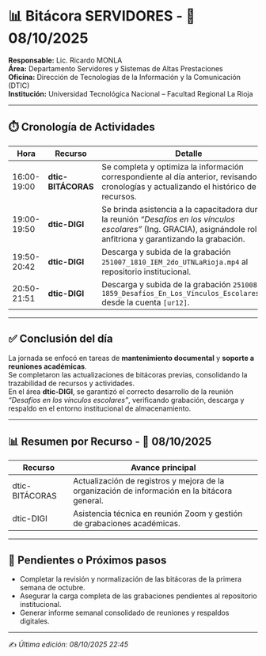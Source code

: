 # 📊 Bitácora SERVIDORES - 📅 08/10/2025

**Responsable:** Lic. Ricardo MONLA  
**Área:** Departamento Servidores y Sistemas de Altas Prestaciones  
**Oficina:** Dirección de Tecnologías de la Información y la Comunicación (DTIC)  
**Institución:** Universidad Tecnológica Nacional – Facultad Regional La Rioja  

---

## ⏱️ Cronología de Actividades

| Hora        | Recurso        | Detalle |
|--------------|----------------|----------|
| 16:00-19:00 | **dtic-BITÁCORAS** | Se completa y optimiza la información correspondiente al día anterior, revisando cronologías y actualizando el histórico de recursos. |
| 19:00-19:50 | **dtic-DIGI** | Se brinda asistencia a la capacitadora durante la reunión *“Desafíos en los vínculos escolares”* (Ing. GRACIA), asignándole rol de anfitriona y garantizando la grabación. |
| 19:50-20:42 | **dtic-DIGI** | Descarga y subida de la grabación `251007_1810_IEM_2do_UTNLaRioja.mp4` al repositorio institucional. |
| 20:50-21:51 | **dtic-DIGI** | Descarga y subida de la grabación `251008-1859_Desafíos_En_Los_Vínculos_Escolares.mp4` desde la cuenta `[ur12]`. |

---

## ✅ Conclusión del día
La jornada se enfocó en tareas de **mantenimiento documental** y **soporte a reuniones académicas**.  
Se completaron las actualizaciones de bitácoras previas, consolidando la trazabilidad de recursos y actividades.  
En el área **dtic-DIGI**, se garantizó el correcto desarrollo de la reunión *“Desafíos en los vínculos escolares”*, verificando grabación, descarga y respaldo en el entorno institucional de almacenamiento.  

---

## 📊 Resumen por Recurso - 📅 08/10/2025

| Recurso         | Avance principal |
|-----------------|------------------|
| dtic-BITÁCORAS  | Actualización de registros y mejora de la organización de información en la bitácora general. |
| dtic-DIGI       | Asistencia técnica en reunión Zoom y gestión de grabaciones académicas. |

---

## 📌 Pendientes o Próximos pasos
- Completar la revisión y normalización de las bitácoras de la primera semana de octubre.  
- Asegurar la carga completa de las grabaciones pendientes al repositorio institucional.  
- Generar informe semanal consolidado de reuniones y respaldos digitales.  

---

✍️ *Última edición: 08/10/2025 22:45*
